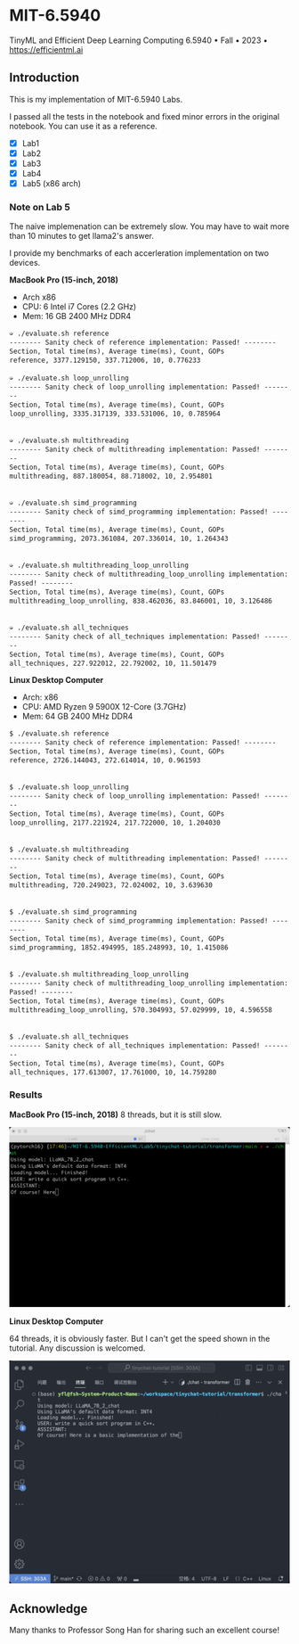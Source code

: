 # MIT-6.5940
TinyML and Efficient Deep Learning Computing 6.5940 • Fall • 2023 • https://efficientml.ai

## Introduction

This is my implementation of MIT-6.5940 Labs.

I passed all the tests in the notebook and fixed minor errors in the original notebook. You can use it as a reference.

- [x] Lab1
- [x] Lab2
- [x] Lab3
- [x] Lab4
- [x] Lab5 (x86 arch)

### Note on Lab 5
The naive implemenation can be extremely slow. You may have to wait more than 10 minutes to get llama2's answer.

I provide my benchmarks of each accerleration implementation on two devices.

**MacBook Pro (15-inch, 2018)**

- Arch x86
- CPU: 6 Intel i7 Cores (2.2 GHz)
- Mem: 16 GB 2400 MHz DDR4

```
➭ ./evaluate.sh reference
-------- Sanity check of reference implementation: Passed! -------- 
Section, Total time(ms), Average time(ms), Count, GOPs
reference, 3377.129150, 337.712006, 10, 0.776233

➭ ./evaluate.sh loop_unrolling
-------- Sanity check of loop_unrolling implementation: Passed! -------- 
Section, Total time(ms), Average time(ms), Count, GOPs
loop_unrolling, 3335.317139, 333.531006, 10, 0.785964


➭ ./evaluate.sh multithreading
-------- Sanity check of multithreading implementation: Passed! -------- 
Section, Total time(ms), Average time(ms), Count, GOPs
multithreading, 887.180054, 88.718002, 10, 2.954801


➭ ./evaluate.sh simd_programming
-------- Sanity check of simd_programming implementation: Passed! -------- 
Section, Total time(ms), Average time(ms), Count, GOPs
simd_programming, 2073.361084, 207.336014, 10, 1.264343


➭ ./evaluate.sh multithreading_loop_unrolling
-------- Sanity check of multithreading_loop_unrolling implementation: Passed! -------- 
Section, Total time(ms), Average time(ms), Count, GOPs
multithreading_loop_unrolling, 838.462036, 83.846001, 10, 3.126486


➭ ./evaluate.sh all_techniques               
-------- Sanity check of all_techniques implementation: Passed! -------- 
Section, Total time(ms), Average time(ms), Count, GOPs
all_techniques, 227.922012, 22.792002, 10, 11.501479
```

**Linux Desktop Computer**

- Arch: x86
- CPU: AMD Ryzen 9 5900X 12-Core (3.7GHz)
- Mem: 64 GB 2400 MHz DDR4


```
$ ./evaluate.sh reference
-------- Sanity check of reference implementation: Passed! -------- 
Section, Total time(ms), Average time(ms), Count, GOPs
reference, 2726.144043, 272.614014, 10, 0.961593


$ ./evaluate.sh loop_unrolling
-------- Sanity check of loop_unrolling implementation: Passed! -------- 
Section, Total time(ms), Average time(ms), Count, GOPs
loop_unrolling, 2177.221924, 217.722000, 10, 1.204030


$ ./evaluate.sh multithreading
-------- Sanity check of multithreading implementation: Passed! -------- 
Section, Total time(ms), Average time(ms), Count, GOPs
multithreading, 720.249023, 72.024002, 10, 3.639630


$ ./evaluate.sh simd_programming
-------- Sanity check of simd_programming implementation: Passed! -------- 
Section, Total time(ms), Average time(ms), Count, GOPs
simd_programming, 1852.494995, 185.248993, 10, 1.415086


$ ./evaluate.sh multithreading_loop_unrolling
-------- Sanity check of multithreading_loop_unrolling implementation: Passed! -------- 
Section, Total time(ms), Average time(ms), Count, GOPs
multithreading_loop_unrolling, 570.304993, 57.029999, 10, 4.596558


$ ./evaluate.sh all_techniques
-------- Sanity check of all_techniques implementation: Passed! -------- 
Section, Total time(ms), Average time(ms), Count, GOPs
all_techniques, 177.613007, 17.761000, 10, 14.759280

```

### Results
**MacBook Pro (15-inch, 2018)** 8 threads, but it is still slow.

![mac](assets/Lab5-Mac-thread8.gif)

**Linux Desktop Computer** 

64 threads, it is obviously faster. But I can't get the speed shown in the tutorial. Any discussion is welcomed.

![linux](assets/Lab5-Linux-thread64.gif)

## Acknowledge
Many thanks to Professor Song Han for sharing such an excellent course!
